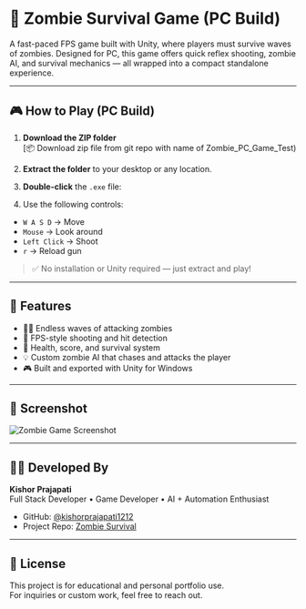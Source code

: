 # 🧟 Zombie Survival Game (PC Build)

A fast-paced FPS game built with Unity, where players must survive waves of zombies. Designed for PC, this game offers quick reflex shooting, zombie AI, and survival mechanics — all wrapped into a compact standalone experience.

---

## 🎮 How to Play (PC Build)

1. **Download the ZIP folder**  
   [📦 Download zip file from git repo with name of Zombie_PC_Game_Test)

2. **Extract the folder** to your desktop or any location.

3. **Double-click** the `.exe` file:


4. Use the following controls:
- `W A S D` → Move
- `Mouse` → Look around
- `Left Click` → Shoot
- `r` → Reload gun

> ✅ No installation or Unity required — just extract and play!

---

## 🧠 Features

- 🧟‍♂️ Endless waves of attacking zombies
- 🔫 FPS-style shooting and hit detection
- 🎯 Health, score, and survival system
- 💡 Custom zombie AI that chases and attacks the player
- 🎮 Built and exported with Unity for Windows

---

## 📸 Screenshot

![Zombie Game Screenshot](      )

---

## 👨‍💻 Developed By

**Kishor Prajapati**  
Full Stack Developer • Game Developer • AI + Automation Enthusiast

- GitHub: [@kishorprajapati1212](https://github.com/kishorprajapati1212)
- Project Repo: [Zombie Survival](https://github.com/kishorprajapati1212/zombie_survival.git)

---

## 📄 License

This project is for educational and personal portfolio use.  
For inquiries or custom work, feel free to reach out.
